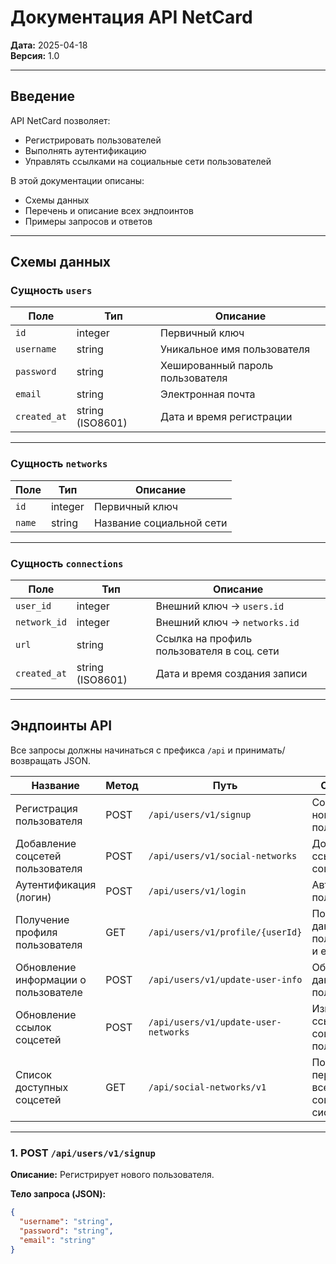 # Документация API NetCard

**Дата:** 2025-04-18  
**Версия:** 1.0  

---

## Введение

API NetCard позволяет:

- Регистрировать пользователей
- Выполнять аутентификацию
- Управлять ссылками на социальные сети пользователей

В этой документации описаны:

- Схемы данных
- Перечень и описание всех эндпоинтов
- Примеры запросов и ответов

---

## Схемы данных

### Сущность `users`

| Поле       | Тип     | Описание                           |
|------------|---------|------------------------------------|
| `id`       | integer | Первичный ключ                     |
| `username` | string  | Уникальное имя пользователя        |
| `password` | string  | Хешированный пароль пользователя   |
| `email`    | string  | Электронная почта                  |
| `created_at` | string (ISO8601) | Дата и время регистрации |

---

### Сущность `networks`

| Поле     | Тип     | Описание                   |
|----------|---------|----------------------------|
| `id`     | integer | Первичный ключ             |
| `name`   | string  | Название социальной сети   |

---

### Сущность `connections`

| Поле         | Тип     | Описание                                      |
|--------------|---------|-----------------------------------------------|
| `user_id`    | integer | Внешний ключ → `users.id`                     |
| `network_id` | integer | Внешний ключ → `networks.id`                  |
| `url`        | string  | Ссылка на профиль пользователя в соц. сети    |
| `created_at` | string (ISO8601) | Дата и время создания записи       |

---

## Эндпоинты API

Все запросы должны начинаться с префикса `/api` и принимать/возвращать JSON.

| Название                           | Метод | Путь                                            | Описание                                       |
|------------------------------------|-------|-------------------------------------------------|------------------------------------------------|
| Регистрация пользователя           | POST  | `/api/users/v1/signup`                         | Создать нового пользователя                    |
| Добавление соцсетей пользователя   | POST  | `/api/users/v1/social-networks`                | Добавить ссылки на соцсети                     |
| Аутентификация (логин)             | POST  | `/api/users/v1/login`                          | Авторизовать пользователя                      |
| Получение профиля пользователя     | GET   | `/api/users/v1/profile/{userId}`               | Получить данные пользователя и его соцсети     |
| Обновление информации о пользователе | POST  | `/api/users/v1/update-user-info`               | Обновить данные пользователя                   |
| Обновление ссылок соцсетей         | POST  | `/api/users/v1/update-user-networks`           | Изменить ссылки на соцсети пользователя        |
| Список доступных соцсетей          | GET   | `/api/social-networks/v1`                      | Получить перечень всех соцсетей в системе      |

---

### 1. POST `/api/users/v1/signup`

**Описание:** Регистрирует нового пользователя.

**Тело запроса (JSON):**
```json
{
  "username": "string",
  "password": "string",
  "email": "string"
}
